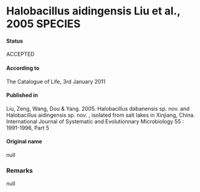 Halobacillus aidingensis Liu et al., 2005 SPECIES
=======

#### Status
ACCEPTED

#### According to
The Catalogue of Life, 3rd January 2011

#### Published in
Liu, Zeng, Wang, Dou & Yang. 2005. Halobacillus dabanensis sp. nov. and Halobacillus aidingensis sp. nov. , isolated from salt lakes in Xinjiang, China. International Journal of Systematic and Evolutionnary Microbiology 55 : 1991-1996, Part 5

#### Original name
null

### Remarks
null